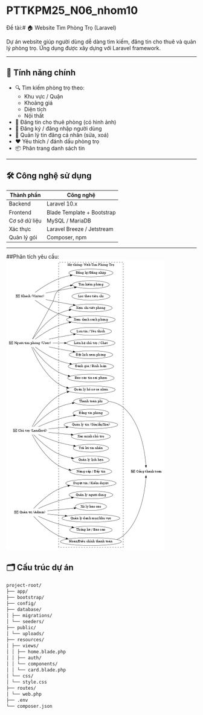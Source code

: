 # PTTKPM25_N06_nhom10
Đề tài:# 🏠 Website Tìm Phòng Trọ (Laravel)

Dự án website giúp người dùng dễ dàng tìm kiếm, đăng tin cho thuê và quản lý phòng trọ. Ứng dụng được xây dựng với Laravel framework.

---

## 🚀 Tính năng chính

- 🔍 Tìm kiếm phòng trọ theo:
  - Khu vực / Quận
  - Khoảng giá
  - Diện tích
  - Nội thất
- 📝 Đăng tin cho thuê phòng (có hình ảnh)
- 👤 Đăng ký / đăng nhập người dùng
- 📂 Quản lý tin đăng cá nhân (sửa, xoá)
- ❤️ Yêu thích / đánh dấu phòng trọ
- 📦 Phân trang danh sách tin

---

## 🛠️ Công nghệ sử dụng

| Thành phần | Công nghệ         |
|------------|-------------------|
| Backend    | Laravel 10.x       |
| Frontend   | Blade Template + Bootstrap |
| Cơ sở dữ liệu | MySQL / MariaDB    |
| Xác thực   | Laravel Breeze / Jetstream |
| Quản lý gói | Composer, npm       |

---
##Phân tích yêu cầu:
![Use Case Diagram](https://raw.githubusercontent.com/leducvu192005/PTTKPM25_N06_nhom10/main/usecase_web_tim_phong_tro.png)

## 🗂️ Cấu trúc dự án
```
project-root/
├── app/
├── bootstrap/
├── config/
├── database/
│ ├── migrations/
│ └── seeders/
├── public/
│ └── uploads/
├── resources/
│ ├── views/
│ │ ├── home.blade.php
│ │ ├── auth/
│ │ └── components/
│ │ └── card.blade.php
│ └── css/
│ └── style.css
├── routes/
│ └── web.php
├── .env
└── composer.json
